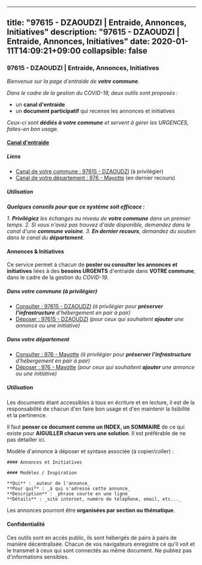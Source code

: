 
---
title: "97615 - DZAOUDZI | Entraide, Annonces, Initiatives"
description: "97615 - DZAOUDZI | Entraide, Annonces, Initiatives"
date: 2020-01-11T14:09:21+09:00
collapsible: false
---

### 97615 - DZAOUDZI | Entraide, Annonces, Initiatives

_Bienvenue sur la page d'entraide de **votre commune**_.

_Dans le cadre de la gestion du COVID-19, deux outils sont proposés :_

- un **canal d'entraide**
- un **document participatif** qui recense les annonces et initiatives

_Ceux-ci sont **dédiés à votre commune** et servent à gérer les URGENCES, faites-en bon usage._

#### [Canal d'entraide](https://entraide.stopcoronavirus.tech/#/channel/97615_dzaoudzi)

##### Liens

- [Canal de votre commune : 97615 	- DZAOUDZI](https://entraide.stopcoronavirus.tech/#/channel/97615_dzaoudzi) (à privilégier)
- [Canal de votre département : 976 	- Mayotte](https://entraide.stopcoronavirus.tech/#/channel/976_mayotte) (en dernier recours)

##### Utilisation

_**Quelques conseils pour que ce système soit efficace :**_

_1. **Privilégiez** les échanges au niveau de **votre commune** dans un premier temps._
_2. Si vous n'avez pas trouvez d'aide disponible, demandez dans le canal d'une **commune voisine**._
_3. **En dernier recours**, demandez du soutien dans le canal du **département**._

#### Annonces & Initiatives


Ce service permet à chacun de **poster ou consulter les annonces et initiatives** liées à des **besoins
URGENTS** d'entraide dans **VOTRE commune**, dans le cadre de la gestion du _COVID-19_.

##### Dans votre commune (à privilégier)

- [Consulter : 97615 	- DZAOUDZI](https://docs.stopcoronavirus.tech/#/r/markdown/97615_dzaoudzi/4XTTMGrttEciYmmSzaB7P82pG4h1fdoqPyuSaCq6RryktdF19) _(à privilégier pour **préserver l'infrastructure** d'hébergement en pair à pair)_
- [Déposer : 97615 	- DZAOUDZI](https://docs.stopcoronavirus.tech/#/w/markdown/97615_dzaoudzi/4XTTMGrttEciYmmSzaB7P82pG4h1fdoqPyuSaCq6RryktdF19-K3TgUvdEbJXNL4cyRnrhodGyAPHN8rRXYpEenD7TuXrmiE9znqjX3zzkZJCReZFAyqjdA3FPAeyzRmjEvwUX3uFR2DhharjPKmaTXo5fkovKfbQBQCkT5JbbUWBvKQimawqdJJT1) _(pour ceux qui souhaitent **ajouter** une annonce ou une initiative)_

##### Dans votre département

- [Consulter : 976 	- Mayotte](https://docs.stopcoronavirus.tech/#/r/markdown/976_mayotte/4XTTMBuZCnBeMnBksiWpXywCcoeFbErSwmkzzXCaFr3XCVgL5) _(à privilégier pour **préserver l'infrastructure** d'hébergement en pair à pair)_
- [Déposer : 976 	- Mayotte](https://docs.stopcoronavirus.tech/#/w/markdown/976_mayotte/4XTTMBuZCnBeMnBksiWpXywCcoeFbErSwmkzzXCaFr3XCVgL5-K3TgUMkcGV5jdzVqb78DtiVWoL3Y1HCauLnRmkc8TF8xqf3YoBJm7ryZ8n5YPPeiPRtwV7LBqJfDJhKmv8bHaryM4ddGh4NZ3DAEqeGMq2gjS2MuqmkX5sBUBizoNXpJ4gaDPXBK) _(pour ceux qui souhaitent **ajouter** une annonce ou une initiative)_


##### Utilisation

Les documents étant accessibles à tous en écriture et en lecture, il est de la
responsabilité de chacun d'en faire bon usage et d'en maintenir la lisibilité
et la pertinence.

Il faut **penser ce document comme un INDEX, un SOMMAIRE** de ce qui existe
pour **AIGUILLER chacun vers une solution**. Il est préférable de ne pas détailler ici.

Modèle d'annonce à déposer et syntaxe associée (à copier/coller) :

    #### Annonces et Initiatives

    #### Modèles / Inspiration

    **Qui** : _auteur de l'annonce_
    **Pour qui** : _à qui s'adresse cette annonce_
    **Description** : _phrase courte en une ligne_
    **Détails** : _site internet, numéro de téléphone, email, etc..._


Les annonces pourront être **organisées par section ou thématique**.

#### Confidentialité

Ces outils sont en accès public, ils sont hébergés de pairs à pairs de manière décentralisée.
Chacun de vos navigateurs enregistre ce qu'il voit et le transmet à ceux qui sont connectés au même document.
Ne publiez pas d'informations sensibles.
